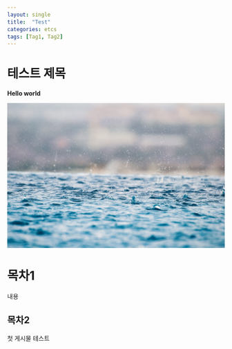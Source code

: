 ```yaml
---
layout: single
title:  "Test"
categories: etcs
tags: [Tag1, Tag2]
---
```


# 테스트 제목

**Hello world**

![rain](/assets/images/rain-unsplash.jpg)

# 목차1

내용

## 목차2

첫 게시물 테스트

